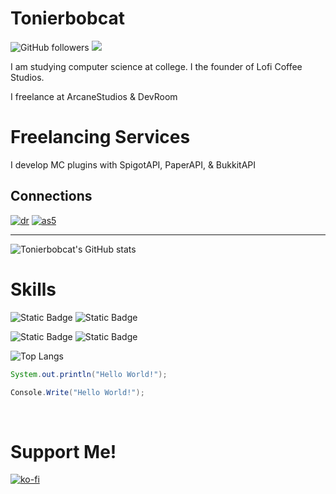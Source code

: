 # Tonierbobcat

![GitHub followers](https://img.shields.io/github/followers/Tonierbobcat?style=for-the-badge&logo=github) ![](https://komarev.com/ghpvc/?username=tonierbobcat&style=for-the-badge) 

I am studying computer science at college. I the founder of Lofi Coffee Studios.

I freelance at ArcaneStudios & DevRoom

# Freelancing Services 
I develop MC plugins with SpigotAPI, PaperAPI, & BukkitAPI

## Connections
[![dr](https://github.com/user-attachments/assets/acd17702-07a8-4888-9377-af2322e31616)](https://www.devroomteam.com/) [![as5](https://github.com/user-attachments/assets/70dd4b1f-c40e-4dea-8dbf-3d71bdb971bc)](https://discord.gg/arcanestudios)

---

![Tonierbobcat's GitHub stats](https://github-readme-stats-eight-hazel-39.vercel.app/api?username=tonierbobcat&show_icons=true&theme=dark)

# Skills
![Static Badge](https://img.shields.io/badge/Unity-606b80?style=for-the-badge&logo=unity&labelColor=black)
![Static Badge](https://img.shields.io/badge/Intellij-4232F3?style=for-the-badge&logo=intellij-idea&labelColor=black)

![Static Badge](https://img.shields.io/badge/C%23-%23512BD4?style=for-the-badge&logo=.net&labelColor=black)
![Static Badge](https://img.shields.io/badge/Java-%23F78C40?style=for-the-badge&logo=openjdk&labelColor=black)

![Top Langs](https://github-readme-stats-eight-hazel-39.vercel.app/api/top-langs/?username=tonierbobcat&layout=donut&theme=dark)


```java
System.out.println("Hello World!");
```
```csharp
Console.Write("Hello World!");
```

&nbsp;
&nbsp;

# Support Me!

[![ko-fi](https://ko-fi.com/img/githubbutton_sm.svg)](https://ko-fi.com/O4O1PFEJN)
